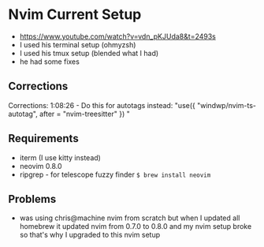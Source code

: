 # Nvim Current Setup
* https://www.youtube.com/watch?v=vdn_pKJUda8&t=2493s
* I used his terminal setup (ohmyzsh)
* I used his tmux setup (blended what I had)
* he had some fixes

## Corrections
Corrections:
1:08:26 - Do this for autotags instead: "use({ "windwp/nvim-ts-autotag", after = "nvim-treesitter" }) "

## Requirements
* iterm (I use kitty instead)
* neovim 0.8.0
* ripgrep - for telescope fuzzy finder `$ brew install neovim`

## Problems
* was using chris@machine nvim from scratch but when I updated all homebrew it updated nvim from 0.7.0 to 0.8.0 and my nvim setup broke so that's why I upgraded to this nvim setup

